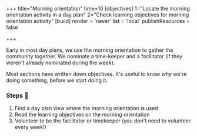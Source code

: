 +++
title="Morning orientation"
time=10
[objectives]
    1="Locate the morning orientation activity in a day plan"
    2="Check learning objectives for morning orientation activity"
[build]
  render = 'never'
  list = 'local'
  publishResources = false

+++

Early in most day plans, we use the morning orientation to gather the community together. We nominate a time-keeper and a facilitator (if they weren't already nominated during the week).

Most sections have written down objectives. It's useful to know _why_ we're doing something, before we start doing it.

### Steps 👣

1. Find a day plan view where the morning orientation is used
1. Read the learning objectives on the morning orientation
1. Volunteer to be the facilitator or timekeeper (you don't need to volunteer every week!)
